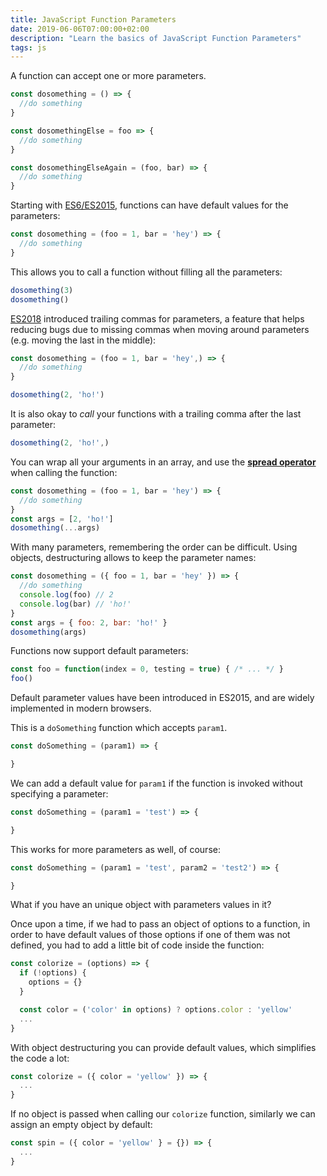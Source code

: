 ```yaml
---
title: JavaScript Function Parameters
date: 2019-06-06T07:00:00+02:00
description: "Learn the basics of JavaScript Function Parameters"
tags: js
---
```


A function can accept one or more parameters.

```js
const dosomething = () => {
  //do something
}

const dosomethingElse = foo => {
  //do something
}

const dosomethingElseAgain = (foo, bar) => {
  //do something
}
```

Starting with [ES6/ES2015](/es6/), functions can have default values for the parameters:

```js
const dosomething = (foo = 1, bar = 'hey') => {
  //do something
}
```

This allows you to call a function without filling all the parameters:

```js
dosomething(3)
dosomething()
```

[ES2018](/es2018/) introduced trailing commas for parameters, a feature that helps reducing bugs due to missing commas when moving around parameters (e.g. moving the last in the middle):

```js
const dosomething = (foo = 1, bar = 'hey',) => {
  //do something
}

dosomething(2, 'ho!')
```
It is also okay to *call* your functions with a trailing comma after the last parameter:
```js
dosomething(2, 'ho!',)
```

You can wrap all your arguments in an array, and use the [**spread operator**](/javascript-spread-operator/) when calling the function:

```js
const dosomething = (foo = 1, bar = 'hey') => {
  //do something
}
const args = [2, 'ho!']
dosomething(...args)
```

With many parameters, remembering the order can be difficult. Using objects, destructuring allows to keep the parameter names:

```js
const dosomething = ({ foo = 1, bar = 'hey' }) => {
  //do something
  console.log(foo) // 2
  console.log(bar) // 'ho!'
}
const args = { foo: 2, bar: 'ho!' }
dosomething(args)
```


Functions now support default parameters:

```js
const foo = function(index = 0, testing = true) { /* ... */ }
foo()
```

Default parameter values have been introduced in ES2015, and are widely implemented in modern browsers.

This is a `doSomething` function which accepts `param1`.

```js
const doSomething = (param1) => {

}
```

We can add a default value for `param1` if the function is invoked without specifying a parameter:

```js
const doSomething = (param1 = 'test') => {

}
```

This works for more parameters as well, of course:

```js
const doSomething = (param1 = 'test', param2 = 'test2') => {

}
```

What if you have an unique object with parameters values in it?

Once upon a time, if we had to pass an object of options to a function, in order to have default values of those options if one of them was not defined, you had to add a little bit of code inside the function:

```js
const colorize = (options) => {
  if (!options) {
    options = {}
  }

  const color = ('color' in options) ? options.color : 'yellow'
  ...
}
```

With object destructuring you can provide default values, which simplifies the code a lot:

```js
const colorize = ({ color = 'yellow' }) => {
  ...
}
```

If no object is passed when calling our `colorize` function, similarly we can assign an empty object by default:

```js
const spin = ({ color = 'yellow' } = {}) => {
  ...
}
```
